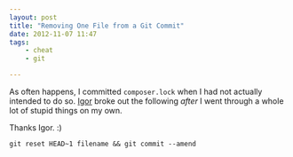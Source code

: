 ```yaml
---
layout: post
title: "Removing One File from a Git Commit"
date: 2012-11-07 11:47
tags:
    - cheat
    - git

---
```

As often happens, I committed `composer.lock` when I had not actually
intended to do so. [Igor](http://twitter.com/igorwesome) broke out the
following *after* I went through a whole lot of stupid things on my
own.

Thanks Igor. :)

    git reset HEAD~1 filename && git commit --amend